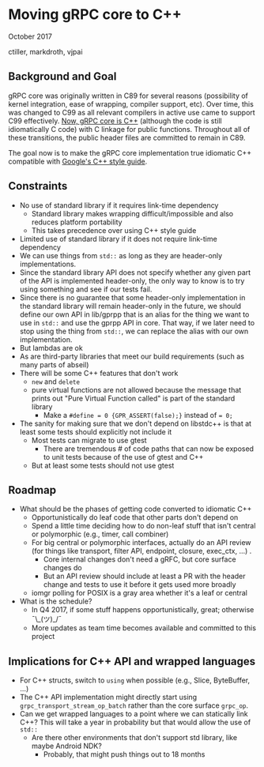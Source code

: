 # Moving gRPC core to C++

October 2017

ctiller, markdroth, vjpai

## Background and Goal

gRPC core was originally written in C89 for several reasons
(possibility of kernel integration, ease of wrapping, compiler
support, etc). Over time, this was changed to C99 as all relevant
compilers in active use came to support C99 effectively.
[Now, gRPC core is C++](https://github.com/grpc/proposal/blob/master/L6-allow-c%2B%2B-in-grpc-core.md)
(although the code is still idiomatically C code) with C linkage for
public functions. Throughout all of these transitions, the public
header files are committed to remain in C89.

The goal now is to make the gRPC core implementation true idiomatic
C++ compatible with
[Google's C++ style guide](https://google.github.io/styleguide/cppguide.html).

## Constraints

- No use of standard library if it requires link-time dependency
  - Standard library makes wrapping difficult/impossible and also reduces platform portability
  - This takes precedence over using C++ style guide
- Limited use of standard library if it does not require link-time dependency
 - We can use things from `std::` as long as they are header-only implementations.
 - Since the standard library API does not specify whether any given part of the API is implemented header-only, the only way to know is to try using something and see if our tests fail.
 - Since there is no guarantee that some header-only implementation in the standard library will remain header-only in the future, we should define our own API in lib/gprpp that is an alias for the thing we want to use in `std::` and use the gprpp API in core. That way, if we later need to stop using the thing from `std::`, we can replace the alias with our own implementation.
- But lambdas are ok
- As are third-party libraries that meet our build requirements (such as many parts of abseil)
- There will be some C++ features that don't work
  - `new` and `delete`
  - pure virtual functions are not allowed because the message that prints out "Pure Virtual Function called" is part of the standard library
    - Make a `#define = 0 {GPR_ASSERT(false);}` instead of `= 0;`
- The sanity for making sure that we don't depend on libstdc++ is that at least some tests should explicitly not include it
  - Most tests can migrate to use gtest
    - There are tremendous # of code paths that can now be exposed to unit tests because of the use of gtest and C++
  - But at least some tests should not use gtest


## Roadmap

- What should be the phases of getting code converted to idiomatic C++
  - Opportunistically do leaf code that other parts don't depend on
  - Spend a little time deciding how to do non-leaf stuff that isn't central or polymorphic (e.g., timer, call combiner)
  - For big central or polymorphic interfaces, actually do an API review (for things like transport, filter API, endpoint, closure, exec_ctx, ...) .
    - Core internal changes don't need a gRFC, but core surface changes do
    - But an API review should include at least a PR with the header change and tests to use it before it gets used more broadly
  - iomgr polling for POSIX is a gray area whether it's a leaf or central
- What is the schedule?
  - In Q4 2017, if some stuff happens opportunistically, great; otherwise ¯\\\_(ツ)\_/¯
  - More updates as team time becomes available and committed to this project

## Implications for C++ API and wrapped languages

- For C++ structs, switch to `using` when possible (e.g., Slice,
ByteBuffer, ...)
- The C++ API implementation might directly start using
`grpc_transport_stream_op_batch` rather than the core surface `grpc_op`.
- Can we get wrapped languages to a point where we can statically link C++? This will take a year in probability but that would allow the use of `std::`
  - Are there other environments that don't support std library, like maybe Android NDK?
    - Probably, that might push things out to 18 months
